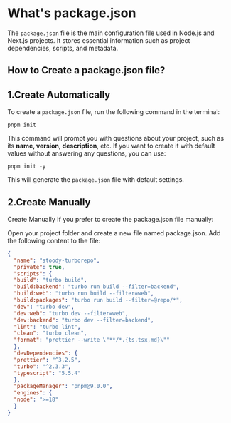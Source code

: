 # What's package.json
The `package.json` file is the main configuration file used in Node.js and Next.js projects.
It stores essential information such as project dependencies, scripts, and metadata.



## How to Create a package.json file?
 ## 1.Create Automatically

To create a `package.json` file, run the following command in the terminal:

`pnpm init`

This command will prompt you with questions about your project, such as its **name, version, description**, etc.
If you want to create it with default values without answering any questions, you can use:

`pnpm init -y`

This will generate the `package.json` file with default settings.

 ## 2.Create Manually
Create Manually
If you prefer to create the package.json file manually:

Open your project folder and create a new file named package.json.
Add the following content to the file:

```json
{ 
  "name": "stoody-turborepo",
  "private": true,
  "scripts": {
  "build": "turbo build",
  "build:backend": "turbo run build --filter=backend",
  "build:web": "turbo run build --filter=web",
  "build:packages": "turbo run build --filter=@repo/*",
  "dev": "turbo dev",
  "dev:web": "turbo dev --filter=web",
  "dev:backend": "turbo dev --filter=backend",
  "lint": "turbo lint",
  "clean": "turbo clean",
  "format": "prettier --write \"**/*.{ts,tsx,md}\""
  },
  "devDependencies": {
  "prettier": "^3.2.5",
  "turbo": "^2.3.3",
  "typescript": "5.5.4"
  },
  "packageManager": "pnpm@9.0.0",
  "engines": {
  "node": ">=18"
  }
}
```